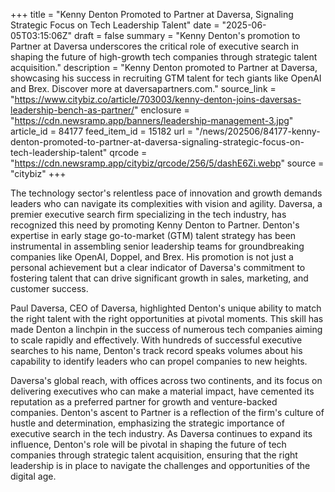 +++
title = "Kenny Denton Promoted to Partner at Daversa, Signaling Strategic Focus on Tech Leadership Talent"
date = "2025-06-05T03:15:06Z"
draft = false
summary = "Kenny Denton's promotion to Partner at Daversa underscores the critical role of executive search in shaping the future of high-growth tech companies through strategic talent acquisition."
description = "Kenny Denton promoted to Partner at Daversa, showcasing his success in recruiting GTM talent for tech giants like OpenAI and Brex. Discover more at daversapartners.com."
source_link = "https://www.citybiz.co/article/703003/kenny-denton-joins-daversas-leadership-bench-as-partner/"
enclosure = "https://cdn.newsramp.app/banners/leadership-management-3.jpg"
article_id = 84177
feed_item_id = 15182
url = "/news/202506/84177-kenny-denton-promoted-to-partner-at-daversa-signaling-strategic-focus-on-tech-leadership-talent"
qrcode = "https://cdn.newsramp.app/citybiz/qrcode/256/5/dashE6Zi.webp"
source = "citybiz"
+++

<p>The technology sector's relentless pace of innovation and growth demands leaders who can navigate its complexities with vision and agility. Daversa, a premier executive search firm specializing in the tech industry, has recognized this need by promoting Kenny Denton to Partner. Denton's expertise in early stage go-to-market (GTM) talent strategy has been instrumental in assembling senior leadership teams for groundbreaking companies like OpenAI, Doppel, and Brex. His promotion is not just a personal achievement but a clear indicator of Daversa's commitment to fostering talent that can drive significant growth in sales, marketing, and customer success.</p><p>Paul Daversa, CEO of Daversa, highlighted Denton's unique ability to match the right talent with the right opportunities at pivotal moments. This skill has made Denton a linchpin in the success of numerous tech companies aiming to scale rapidly and effectively. With hundreds of successful executive searches to his name, Denton's track record speaks volumes about his capability to identify leaders who can propel companies to new heights.</p><p>Daversa's global reach, with offices across two continents, and its focus on delivering executives who can make a material impact, have cemented its reputation as a preferred partner for growth and venture-backed companies. Denton's ascent to Partner is a reflection of the firm's culture of hustle and determination, emphasizing the strategic importance of executive search in the tech industry. As Daversa continues to expand its influence, Denton's role will be pivotal in shaping the future of tech companies through strategic talent acquisition, ensuring that the right leadership is in place to navigate the challenges and opportunities of the digital age.</p>